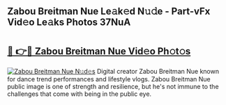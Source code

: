 ## Zabou Breitman Nue Le𝚊k𝚎d N𝚞𝚍e - Part-vFx Vid𝚎o Le𝚊ks Photos 37NuA

# <h2><a href="http://fbadaxn.evod.top/?m=Zabou+Breitman+Nue">🔗 👉🔴 Zabou Breitman Nue Vid𝚎o Ph𝚘t𝚘s</a></h2>

[![Zabou Breitman Nue N𝚞d𝚎s](https://i.imgur.com/8V9OHl7.gif)](http://fbadaxn.evod.top/?m=Zabou+Breitman+Nue)
Digital creator Zabou Breitman Nue known for dance trend performances and lifestyle vlogs. Zabou Breitman Nue public image is one of strength and resilience, but he's not immune to the challenges that come with being in the public eye. 
